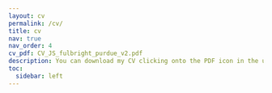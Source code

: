 ```yaml
---
layout: cv
permalink: /cv/
title: cv
nav: true
nav_order: 4
cv_pdf: CV_JS_fulbright_purdue_v2.pdf
description: You can download my CV clicking onto the PDF icon in the upper right corner of this page, or just browse through the shortened version in here!
toc:
  sidebar: left
---
```

